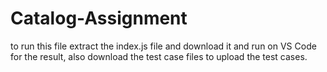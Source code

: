 # Catalog-Assignment

to run this file extract the index.js file and download it and run on VS Code for the result, also download the test case files to upload the test cases.
